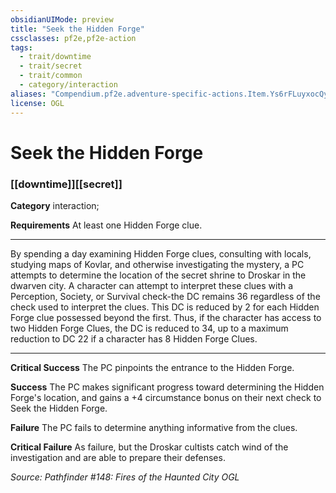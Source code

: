 ```yaml
---
obsidianUIMode: preview
title: "Seek the Hidden Forge"
cssclasses: pf2e,pf2e-action
tags:
  - trait/downtime
  - trait/secret
  - trait/common
  - category/interaction
aliases: "Compendium.pf2e.adventure-specific-actions.Item.Ys6rFLuyxocQy2hA"
license: OGL
---
```

# Seek the Hidden Forge

### [[downtime]][[secret]]

**Category** interaction; 




**Requirements** At least one Hidden Forge clue.

* * *

By spending a day examining Hidden Forge clues, consulting with locals, studying maps of Kovlar, and otherwise investigating the mystery, a PC attempts to determine the location of the secret shrine to Droskar in the dwarven city. A character can attempt to interpret these clues with a Perception, Society, or Survival check-the DC remains 36 regardless of the check used to interpret the clues. This DC is reduced by 2 for each Hidden Forge clue possessed beyond the first. Thus, if the character has access to two Hidden Forge Clues, the DC is reduced to 34, up to a maximum reduction to DC 22 if a character has 8 Hidden Forge Clues.

* * *

**Critical Success** The PC pinpoints the entrance to the Hidden Forge.

**Success** The PC makes significant progress toward determining the Hidden Forge's location, and gains a +4 circumstance bonus on their next check to Seek the Hidden Forge.

**Failure** The PC fails to determine anything informative from the clues.

**Critical Failure** As failure, but the Droskar cultists catch wind of the investigation and are able to prepare their defenses.

*Source: Pathfinder #148: Fires of the Haunted City*
*OGL*